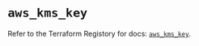 # `aws_kms_key`

Refer to the Terraform Registory for docs: [`aws_kms_key`](https://registry.terraform.io/providers/hashicorp/aws/5.9.0/docs/resources/kms_key).
